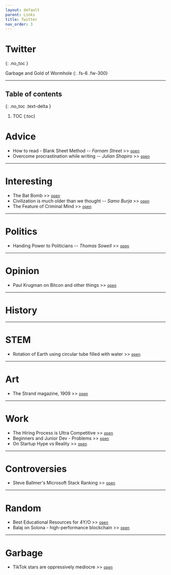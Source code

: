 ```yaml
---
layout: default
parent: Links
title: Twitter
nav_order: 3
---
```


# Twitter
{: .no_toc }

Garbage and Gold of Wormhole
{: .fs-6 .fw-300}

---

## Table of contents
{: .no_toc .text-delta }

1. TOC
{:toc}

# Advice

- How to read - Blank Sheet Method -- *Farnam Street* >> [`open`](https://twitter.com/farnamstreet/status/1347173210748551176)
- Overcome procrastination while writing -- *Julian Shapiro* >> [`open`](https://twitter.com/Julian/status/1390744754065977348?s=20)

---

# Interesting

- The Bat Bomb >> [`open`](https://twitter.com/RealTimeWWII/status/1393683489514565638)
- Civilization is much older than we thought -- *Samo Burja* >> [`open`](https://twitter.com/SamoBurja/status/1394338354590846982?s=08)
- The Feature of Criminal Mind >> [`open`](https://twitter.com/robkhenderson/status/1393442484668309504?s=08)

---

# Politics

- Handing Power to Politicians -- *Thomas Sowell* >> [`open`](https://twitter.com/ThomasSowell/status/1394651978513281030?s=08)

---

# Opinion

- Paul Krugman on Bitcon and other things >> [`open`](https://twitter.com/paulkrugman/status/1395541758197567490?s=08)

---

# History


---

# STEM

- Rotation of Earth using circular tube filled with water >> [`open`](https://twitter.com/fermatslibrary/status/1394659048197435398?s=08)

---

# Art

- The Strand magazine, 1909 >> [`open`](https://twitter.com/yesterdaysprint/status/1395558952713166848?s=20)

---

# Work

- The Hiring Process is Ultra Competitive >> [`open`](https://twitter.com/SahilBloom/status/1399375061111382022?s=08)
- Beginners and Junior Dev - Problems >> [`open`](https://twitter.com/giltayar/status/1398846127882002432?s=08)
- On Startup Hype vs Reality >> [`open`](https://twitter.com/GergelyOrosz/status/1398730233369464836?s=08)

---

# Controversies

- Steve Ballmer's Microsoft Stack Ranking >> [`open`](https://twitter.com/TrungTPhan/status/1394654146599522306?s=08)

---

# Random

- Best Educational Resources for 4Y/O >> [`open`](https://twitter.com/awilkinson/status/1392219056246124545)
- Balaj on Solona -  high-performance blockchain >> [`open`](https://twitter.com/balajis/status/1394782976978800643)

---

# Garbage

- TikTok stars are oppressively mediocre >> [`open`](https://twitter.com/rebexxxxa/status/1394646669808046085?s=08)
